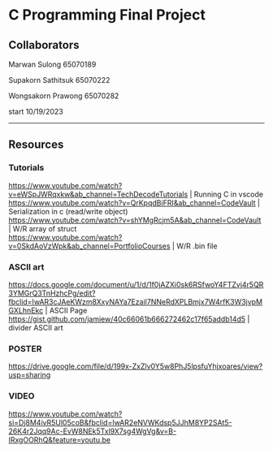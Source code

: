 # C Programming Final Project
## Collaborators
 Marwan Sulong 65070189
 
 Supakorn Sathitsuk 65070222
 
 Wongsakorn Prawong 65070282

 start 10/19/2023

____________________________________________________________________________________________________________

## Resources
### Tutorials
https://www.youtube.com/watch?v=eWSpJWRqxkw&ab_channel=TechDecodeTutorials | Running C in vscode <br>
https://www.youtube.com/watch?v=QrKpqdBiFRI&ab_channel=CodeVault | Serialization in c (read/write object) <br>
https://www.youtube.com/watch?v=shYMgRcjm5A&ab_channel=CodeVault | W/R array of struct <br>
https://www.youtube.com/watch?v=0SkdAoVzWpk&ab_channel=PortfolioCourses | W/R .bin file

### ASCII art
https://docs.google.com/document/u/1/d/1f0jAZXi0sk6RSfwoY4FTZvj4r5QR3YMGrQ3TnHzhcPg/edit?fbclid=IwAR3cJAeKWzm8XxyNAYa7Ezail7NNeRdXPLBmjx7W4rfK3W3jvpMGXLhnEkc | ASCII Page
https://gist.github.com/jamiew/40c66061b666272462c17f65addb14d5 | divider ASCII art
 
 
### POSTER
https://drive.google.com/file/d/199x-ZxZlv0Y5w8PhJ5lpsfuYhjxoares/view?usp=sharing

### VIDEO 
https://www.youtube.com/watch?si=Dj8M4ivR5Ul05coB&fbclid=IwAR2eNVWKdsp5JJhM8YP2SAt5-26K4r2Jqq9Ac-EvW8NEk5Txl9X7sg4WgVg&v=B-IRxgOORhQ&feature=youtu.be
